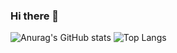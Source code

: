 ### Hi there 👋

![Anurag's GitHub stats](https://github-readme-stats.vercel.app/api?username=jleocan773&theme=synthwave&show_icons=true&hide=prs&rank_icon=github$line_height=24)
![Top Langs](https://github-readme-stats.vercel.app/api/top-langs/?username=jleocan773&theme=synthwave&layout=compact)
